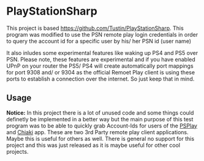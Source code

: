 # PlayStationSharp
This project is based https://github.com/Tustin/PlayStationSharp.
This program was modified to use the PSN remote play login credentials in order to query the account id for a specific user by his/ her PSN id (user name)

It also inludes some experimental features like waking up PS4 and PS5 over PSN. Please note, these features are experimental and if you have enabled UPnP on your router the PS5/ PS4 will create
automatically port mappings for port 9308 and/ or 9304 as the official Remoet Play client is using these ports to establish a connection over the internet. So just keep that in mind.

## Usage
__Notice:__
In this project there is a lot of unused code and some things could definetly be implemented in a better way but the main purpose of this test program was to be able to quickly grab Account-Ids
for users of the [PSPlay](https://play.google.com/store/apps/details?id=psplay.grill.com) and [Chiaki](https://play.google.com/store/apps/details?id=com.metallic.chiaki) app. These are two 3rd Party
remote play client applications. Maybe this is useful for others as well. There is general no support for this project and this was just released as it is maybe useful for other cool projects.
